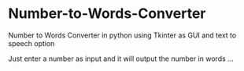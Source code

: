 # Number-to-Words-Converter
Number to Words Converter in python using Tkinter as GUI and text to speech option

Just enter a number as input and it will output the number in words ... 
